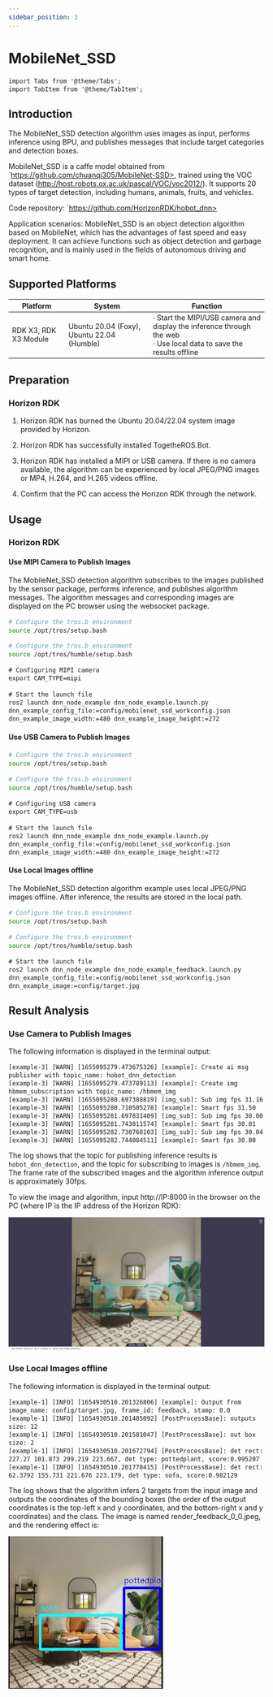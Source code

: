 ```yaml
---
sidebar_position: 3
---
```

# MobileNet_SSD

```mdx-code-block
import Tabs from '@theme/Tabs';
import TabItem from '@theme/TabItem';
```

## Introduction

The MobileNet_SSD detection algorithm uses images as input, performs inference using BPU, and publishes messages that include target categories and detection boxes.

MobileNet_SSD is a caffe model obtained from  `https://github.com/chuanqi305/MobileNet-SSD>, trained using the VOC dataset (http://host.robots.ox.ac.uk/pascal/VOC/voc2012/). It supports 20 types of target detection, including humans, animals, fruits, and vehicles.

Code repository:  `https://github.com/HorizonRDK/hobot_dnn>

Application scenarios: MobileNet_SSD is an object detection algorithm based on MobileNet, which has the advantages of fast speed and easy deployment. It can achieve functions such as object detection and garbage recognition, and is mainly used in the fields of autonomous driving and smart home.

## Supported Platforms

| Platform                 | System | Function                                             |
| ------------------------ | ---------------- | ------------------------------------------------------------ |
| RDK X3, RDK X3 Module    | Ubuntu 20.04 (Foxy), Ubuntu 22.04 (Humble)     | · Start the MIPI/USB camera and display the inference through the web<br/>· Use local data to save the results offline |

## Preparation

### Horizon RDK

1. Horizon RDK has burned the  Ubuntu 20.04/22.04 system image provided by Horizon.

2. Horizon RDK has successfully installed TogetheROS.Bot.

3. Horizon RDK has installed a MIPI or USB camera. If there is no camera available, the algorithm can be experienced by local JPEG/PNG images or MP4, H.264, and H.265 videos offline.

4. Confirm that the PC can access the Horizon RDK through the network.

## Usage

### Horizon RDK

#### Use MIPI Camera to Publish Images

The MobileNet_SSD detection algorithm subscribes to the images published by the sensor package, performs inference, and publishes algorithm messages. The algorithm messages and corresponding images are displayed on the PC browser using the websocket package.

<Tabs groupId="tros-distro">
<TabItem value="foxy" label="Foxy">

```bash
# Configure the tros.b environment
source /opt/tros/setup.bash
```

</TabItem>

<TabItem value="humble" label="Humble">

```bash
# Configure the tros.b environment
source /opt/tros/humble/setup.bash
```

</TabItem>

</Tabs>

```shell
# Configuring MIPI camera
export CAM_TYPE=mipi

# Start the launch file
ros2 launch dnn_node_example dnn_node_example.launch.py dnn_example_config_file:=config/mobilenet_ssd_workconfig.json dnn_example_image_width:=480 dnn_example_image_height:=272
```

#### Use USB Camera to Publish Images

<Tabs groupId="tros-distro">
<TabItem value="foxy" label="Foxy">

```bash
# Configure the tros.b environment
source /opt/tros/setup.bash
```

</TabItem>

<TabItem value="humble" label="Humble">

```bash
# Configure the tros.b environment
source /opt/tros/humble/setup.bash
```

</TabItem>

</Tabs>

```shell
# Configuring USB camera
export CAM_TYPE=usb

# Start the launch file
ros2 launch dnn_node_example dnn_node_example.launch.py dnn_example_config_file:=config/mobilenet_ssd_workconfig.json dnn_example_image_width:=480 dnn_example_image_height:=272
```

#### Use Local Images offline

The MobileNet_SSD detection algorithm example uses local JPEG/PNG images offline. After inference, the results are stored in the local path.

<Tabs groupId="tros-distro">
<TabItem value="foxy" label="Foxy">

```bash
# Configure the tros.b environment
source /opt/tros/setup.bash
```

</TabItem>

<TabItem value="humble" label="Humble">

```bash
# Configure the tros.b environment
source /opt/tros/humble/setup.bash
```

</TabItem>

</Tabs>

```shell
# Start the launch file
ros2 launch dnn_node_example dnn_node_example_feedback.launch.py dnn_example_config_file:=config/mobilenet_ssd_workconfig.json dnn_example_image:=config/target.jpg
```

## Result Analysis

### Use Camera to Publish Images 

The following information is displayed in the terminal output:

```shell
[example-3] [WARN] [1655095279.473675326] [example]: Create ai msg publisher with topic_name: hobot_dnn_detection
[example-3] [WARN] [1655095279.473789113] [example]: Create img hbmem_subscription with topic_name: /hbmem_img
[example-3] [WARN] [1655095280.697388819] [img_sub]: Sub img fps 31.16
[example-3] [WARN] [1655095280.710505278] [example]: Smart fps 31.50
[example-3] [WARN] [1655095281.697831409] [img_sub]: Sub img fps 30.00
[example-3] [WARN] [1655095281.743811574] [example]: Smart fps 30.01
[example-3] [WARN] [1655095282.730768103] [img_sub]: Sub img fps 30.04
[example-3] [WARN] [1655095282.744084511] [example]: Smart fps 30.00
```

The log shows that the topic for publishing inference results is `hobot_dnn_detection`, and the topic for subscribing to images is `/hbmem_img`. The frame rate of the subscribed images and the algorithm inference output is approximately 30fps.

To view the image and algorithm, input http://IP:8000 in the browser on the PC (where IP is the IP address of the Horizon RDK):

![render_web](./image/box_basic/mobilenet_ssd_render_web.jpeg)

### Use Local Images offline

The following information is displayed in the terminal output:

```shell
[example-1] [INFO] [1654930510.201326806] [example]: Output from image_name: config/target.jpg, frame_id: feedback, stamp: 0.0
[example-1] [INFO] [1654930510.201485092] [PostProcessBase]: outputs size: 12
[example-1] [INFO] [1654930510.201581047] [PostProcessBase]: out box size: 2
[example-1] [INFO] [1654930510.201672794] [PostProcessBase]: det rect: 227.27 101.873 299.219 223.667, det type: pottedplant, score:0.995207
[example-1] [INFO] [1654930510.201778415] [PostProcessBase]: det rect: 62.3792 155.731 221.676 223.179, det type: sofa, score:0.982129
```

The log shows that the algorithm infers 2 targets from the input image and outputs the coordinates of the bounding boxes (the order of the output coordinates is the top-left x and y coordinates, and the bottom-right x and y coordinates) and the class. The image is named render_feedback_0_0.jpeg, and the rendering effect is:

![render_feedback](./image/box_basic/mobilenet_ssd_render_feedback.jpeg)